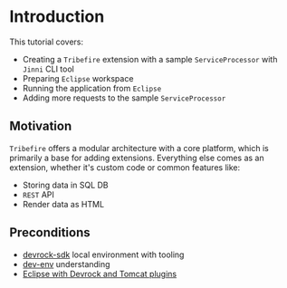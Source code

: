 # Introduction

This tutorial covers:
* Creating a `Tribefire` extension with a sample `ServiceProcessor` with `Jinni` CLI tool
* Preparing `Eclipse` workspace
* Running the application from `Eclipse`
* Adding more requests to the sample `ServiceProcessor`

## Motivation

`Tribefire` offers a modular architecture with a core platform, which is primarily a base for adding extensions. Everything else comes as an extension, whether it's custom code or common features like:
* Storing data in SQL DB
* `REST` API
* Render data as HTML

## Preconditions

* [devrock-sdk](/intro/details/devrock-sdk.md) local environment with tooling
* [dev-env](/intro/details/dev-environment.md) understanding
* [Eclipse with Devrock and Tomcat plugins](/eclipse-setup/tutorial/00.intro.md)
